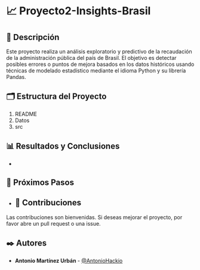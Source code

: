 # 📈 Proyecto2-Insights-Brasil
## 📖 Descripción
Este proyecto realiza un análisis exploratorio y predictivo de la recaudación de la administración pública del país de Brasil. El objetivo es detectar posibles errores o puntos de mejora basados en los datos históricos usando técnicas de modelado estadístico mediante el idioma Python y su librería Pandas.

## 🗂️ Estructura del Proyecto

1. README
2. Datos
3. src

## 📊 Resultados y Conclusiones
-

## 🔄 Próximos Pasos

- ## 🤝 Contribuciones
Las contribuciones son bienvenidas. Si deseas mejorar el proyecto, por favor abre un pull request o una issue.

## ✒️ Autores
- **Antonio Martínez Urbán** - [@AntonioHackio](https://github.com/AntonioHackio)
